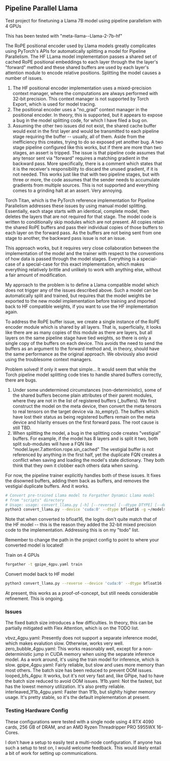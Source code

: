 ## Pipeline Parallel Llama

Test project for finetuning a Llama 7B model using pipeline parallelism with 4 GPUs

This has been tested with "meta-llama--Llama-2-7b-hf"

The RoPE positional encoder used by Llama models greatly complicates using PyTorch's APIs for automatically splitting a model for Pipeline Parallelism. The HF LLama model implementation passes a shared set of cached RoPE positional embeddings to each layer through the the layer's "forward" method and these shared buffers are used by each layer's attention module to encode relative positions. Splitting the model causes a number of issues.

1. The HF positional encoder implementation uses a mixed-precision context manager, where the computations are always performed with 32-bit precision. This context manager is not supported by Torch Export, which is used for model tracing.
2. The positional encoder uses a "no_grad" context manager in the positional encoder. In theory, this is supported, but it appears to expose a bug in the model splitting code, for which I have filed a bug on.
3. Assuming the other two issues did not exist, the shared cache buffer would exist in the first layer and would be transmitted to each pipeline stage requiring the buffer -- usually, all of them. Aside from the inefficiency this creates, trying to do so exposed yet another bug. A two stage pipeline configured like this works, but if there are more than two stages, an assert is tripped. The issue is that pipeline code assumes that any tensor sent via "forward" requires a matching gradient in the backward pass. More specifically, there is a comment which states that it is the receiver's responsibility to discard the unused gradient, if it is not needed. This works just like that with two pipeline stages, but with three or more, the code assumes that the sender needs to accumulate gradients from multiple sources. This is not supported and everything comes to a grinding halt at an assert. Very annoying.

Torch Titan, which is the PyTorch reference implementation for Pipeline Parallelism addresses these issues by using manual model splitting. Essentially, each stage starts with an identical, complete model, then deletes the layers that are not required for that stage. The model code is written to conditionally skip modules which are not present. All copies retain the shared RoPE buffers and pass their individual copies of those buffers to each layer on the forward pass. As the buffers are not being sent from one stage to another, the backward pass issue is not an issue.

This approach works, but it requires very close collaboration between the implementation of the model and the trainer with respect to the conventions of how data is passed through the model stages. Everything is a special-case of a special-case for this exact implementation, which makes everything relatively brittle and unlikely to work with anything else, without a fair amount of modification.

My approach to the problem is to define a Llama compatible model which does not trigger any of the issues described above. Such a model can be automatically split and trained, but requires that the model weights be exported to the new model implementation before training and imported back to HF compatible weights, if you want to use the HF implementation again.

To address the RoPE buffer issue, we create a single instance of the RoPE encoder module which is shared by all layers. That is, superficially, it looks like there are as many copies of this module as there are layers, but all layers on the same pipeline stage have tied weights, so there is only a single copy of the buffers on each device. This avoids the need to send the buffers as an argument to the forward method and, in theory, should have the same performance as the original approach. We obviously also avoid using the troublesome context managers.

Problem solved! If only it were that simple... It would seem that while the Torch pipeline model splitting code tries to handle shared buffers correctly, there are bugs.

1. Under some undetermined circumstances (non-deterministic), some of the shared buffers become plain attributes of their parent modules, where they are not in the list of registered buffers (_buffers). We first construct the model on the meta device, then convert the meta tensors to real tensors on the target device via .to_empty(). The buffers which have lost their status as being registered buffers remain on the meta device and hilarity ensues on the first forward pass. The root cause is still TBD.
2. When splitting the model, a bug in the splitting code creates "vestigial" buffers. For example, if the model has 8 layers and is split it two, both split sub-modules will have a FQN like "model.layer.7.attention.rope.sin_cached" The vestigial buffer is not referenced by anything in the first half, yet the duplicate FQN creates a conflict when saving and loading the model's state dictionary. They both think that they own it clobber each others data when saving.

For now, the pipeline trainer explicitly handles both of these issues. It fixes the disowned buffers, adding them back as buffers, and removes the vestigial duplicate buffers. And it works.

```bash
# Convert pre-trained Llama model to Forgather Dynamic Llama model
# from "scripts" directory
# Usage: usage: convert_llama.py [-h] [--reverse] [--dtype DTYPE] [--device DEVICE] [-g] [--prompt PROMPT] [--debug-params] src_model_path dst_model_path
python3 convert_llama.py --device 'cuda:0' --dtype bfloat16 -g ~/models/meta-llama--Llama-2-7b-hf/ ~/models/llama-2-7b-fg/
```

Note that when converted to bfloat16, the logits don't quite match that of the HF model -- this is the reason they added the 32-bit mixed precision code to the implementation. Addressing this is on my "todo" list.

Remember to change the path in the project config to point to where your converted model is located!

Train on 4 GPUs

```bash
forgather -t gpipe_4gpu.yaml train
```

Convert model back to HF model

```bash
python3 convert_llama.py --reverse --device 'cuda:0' --dtype bfloat16 -g ~/models/llama-2-7b-fg/ ~/models/finetuned-Llama-2-7b-hf/
```

At present, this works as a proof-of-concept, but still needs considerable refinement. This is ongoing.

### Issues

The fixed batch size introduces a few difficulties. In theory, this can be partially mitigated with Flex Attention, which is on the TODO list.

vbvz_4gpu.yaml: Presently does not support a separate inference model, which makes evalution slow. Otherwise, works very well.
zero_bubble_4gpu.yaml: This works reasonably well, except for a non-deterministic jump in CUDA memory when using the separate inference model. As a work around, it's using the train model for inference, which is slow.
gpipe_4gpu.yaml: Fairly reliable, but slow and uses more memory than most others. The batch size has been reduced to prevent OOM issues.
looped_bfs_4gpu: It works, but it's not very fast and, like GPipe, had to have the batch size reduced to avoid OOM issues.
1f1b.yaml: Not the fastest, but has the lowest memory utilization. It's also pretty reliable.
interleaved_1f1b_4gpu.yaml: Faster than 1f1b, but slighlty higher memory usage. It's pretty stable, so it's the default implementation at present.

### Testing Hardware Config

These configurations were tested with a single node using 4 RTX 4090 cards, 256 GB of DRAM, and an AMD Ryzen Threadripper PRO 5955WX 16-Cores.

I don't have a setup to easily test a multi-node configuration. If anyone has such a setup to test on, I would welcome feedback. This would likely entail a bit of work for setting up communications.
